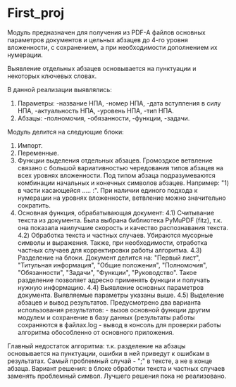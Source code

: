 # First_proj
Модуль предназначен для получения из PDF-A файлов основных параметров документов и
цельных абзацев до 4-го уровня вложенности, с сохранением, а при необходимости дополнением их нумерации.

Выявление отдельных абзацев основывается на пунктуации и некоторых ключевых словах.

В данной реализации выявлялись:
1) Параметры:
    -название НПА,
    -номер НПА,
    -дата вступления в силу НПА,
    -актуальность НПА,
    -уровень НПА,
    -тип НПА.
2) Абзацы:
    -полномочия,
    -обязанности,
    -функции,
    -задачи.

Модуль делится на следующие блоки:
1) Импорт.
2) Переменные.
3) Функции выделения отдельных абзацев.
    Громоздкое ветвление связано с большой вариативностью чередования типов абзацев на всех уровнях вложенности.
    Под типом абзаца подразумеваются комбинации начальных и конечных символов абзацев.
    Например: "1) в части касающейся ..... :".
    При наличии единого подхода к нумерации на уровнях вложенности, ветвление можно значительно сократить.
4) Основная функция, обрабатывающая документ:
    4.1) Считывание текста из документа.
        Была выбрана библиотека PyMuPDF (fitz), т.к. она показала наилучшие скорость и качество распознавания текста.
    4.2) Обработка текста и частных случаев.
        Убираются мусорные символы и выражения. Также, при необходимости,
        отработка частных случаев для корректировки работы алгоритма.
    4.3) Разделение на блоки.
        Документ делится на: "Первый лист", "Титульная информация", "Общие положения", "Полномочия",
        "Обязанности", "Задачи", "Функции", "Руководство".
        Такое разделение позволяет адресно применять функции и получать нужную информацию.
    4.4) Выявление основных параметров документа.
        Выявляемые параметры указаны выше.
    4.5) Выделение абзацев и вывод результатов.
        Предусмотрено два варианта использования результатов:
        - вызов основной функции другим модулем и сохранение в базу данных (результаты работы сохраняются в файлах.log
        - вывод в консоль для проверки работы алгоритма обособленно от основного приложения.

Главный недостаток алгоритма:
т.к. разделение на абзацы основывается на пунктуации, ошибки в ней приведут к ошибкам в результатах.
Самый проблемный случай - ";" в тексте, а не в конце абзаца.
Вариант решения: в блоке обработки текста и частных случаев заменять проблемный символ.
Лучшего решения пока не реализовано.